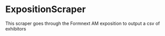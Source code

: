# ExpositionScraper
This scraper goes through the Formnext AM exposition to output a csv of exhibitors
